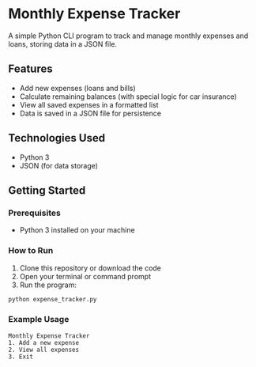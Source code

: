 # Monthly Expense Tracker

A simple Python CLI program to track and manage monthly expenses and loans, storing data in a JSON file.

## Features

- Add new expenses (loans and bills)
- Calculate remaining balances (with special logic for car insurance)
- View all saved expenses in a formatted list
- Data is saved in a JSON file for persistence

## Technologies Used

- Python 3
- JSON (for data storage)

## Getting Started

### Prerequisites

- Python 3 installed on your machine

### How to Run

1. Clone this repository or download the code
2. Open your terminal or command prompt
3. Run the program:


 ```bash
python expense_tracker.py

```
### Example Usage

```
Monthly Expense Tracker
1. Add a new expense
2. View all expenses
3. Exit
```




